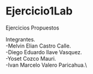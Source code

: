# Ejercicio1Lab
Ejercicios Propuestos

Integrantes.\
-Melvin Elian Castro Calle.\
-Diego Eduardo Ilave Vasquez.\
-Yoset Cozco Mauri.\
-Ivan Marcelo Valero Paricahua.\

